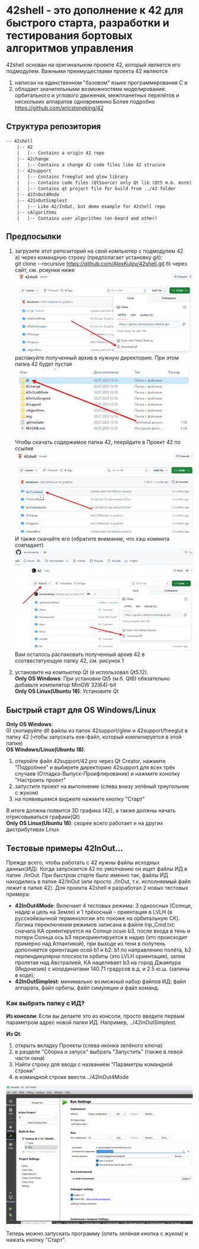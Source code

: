 # 42shell - это дополнение к 42 для быстрого старта, разработки и тестирования бортовых алгоритмов управления

42shell основан на оригинальном проекте 42, который является его подмодулем.
Важными преимуществами проекта 42 являются 
1) написан на единственном "базовом" языке программирования С и
2) обладает значительными возможностями моделирования: орбитального и углового движения, 
межпланетных перелётов и нескольких аппаратов одновременно 
Более подробно https://github.com/ericstoneking/42

## Структура репозитория
```
-- 42shell
    |-- 42
    |   |-- Contains a origin 42 repo
    |-- 42change
    |   |-- Contains a change 42 code files like 42 strucure
    |-- 42support
    |   |-- Contains freeglut and glew library
    |   |-- Contains code files (QtSource) only Qt lib (Qt5 m.b. more)
    |   |-- Contains qt project file for build from ../42 folder
    |-- 42InOut4Mode
    |-- 42InOutSimplest
    |   |-- Like 42/InOut, but demo example for 42shell repo
    |-- cAlgorithms
    |   |-- Contains user algorithms (on-board and other)
```

## Предпосылки

1) загрузите этот репозиторий на свой компьютер с подмодулем 42   
а) через командную строку (предполагает установку git):    
git clone --recursive https://github.com/AlexKulov/42shell.git
б) через сайт, см. рсиунки ниже   
![Рисунок 1](img/DownLoadRepo.png)   
распакуйте полученный архив в нужную директорию. При этом папка 42 будет пустая   
![Рисунок 2](img/DownLoadRepo1.png)   
Чтобы скачать содержимое папки 42, пеерйдите в Проект 42 по ссылке   
![Рисунок 3](img/DownLoadRepo2.png)   
И также скачайте его (обратите внимание, что хэш коммита совпадает)   
![Рисунок 4](img/DownLoadRepo3.png)
Вам осталось распаковать полученный архив 42 в соотвествтующую папку 42, см. рисунок 1
   
2) установите на компьютер Qt (я использовал Qt5.12).    
**Only OS Windows**: При установке Qt5 (м.б. Qt6) обязательно добавьте компилятор 
MinGW 32(64)-bit   
**Only OS Linux(Ubuntu 18)**: Установите Qt   

## Быстрый старт для OS Windows/Linux

**Only OS Windows**:   
0) скопируйте dll файлы из папок 42support/glew и 42support/freeglut в папку 42 
(чтобы запускать exe-файл, который компилируется в этой папке)   
**OS Windows/Linux(Ubuntu 18)**:   
1) откройте файл 42support/42.pro через Qt Creator, нажмите "Подробнее" и выбирете директорию 
42support для всех трёх случаев (Отладка-Выпуск-Проифлирование) и нажмите конопку 
"Настроить проект" 
2) запустите проект на выполнение (слева внизу зелёный треугольник с жуком)
3) на появившемся виджете нажмите кнопку "Старт"

В итоге должна появится 3D графика (42), а также должны начать отрисовываться графики(Qt)   
**Only OS Linux(Ubuntu 18)**: скорее всего работает и на других дистрибутивах Linux
   
## Тестовые примеры 42InOut...

Прежде всего, чтобы работать с 42 нужны файлы исходных данных(ИД). 
Когда запускается 42 по умолчанию он ищет файлы ИД в папке ./InOut.
При быстром старте было именно так, файлы ИД находились в папке 42/InOut
(или просто ./InOut, т.к. исполняемый файл лежит в папке 42).
Для проекта 42shell я разработал 2 новых тестовых примера:   
- **42InOut4Mode**: Включает 4 тестовых режима: 3 одноосных (Солнце, надир и цель на Земле)
 и 1 трёхосный - ориентация в LVLH (в русскойязычной терминологии это похоже на 
 орбитальную СК). Логика переключения режимов записана в файле Inp_Cmd.txt:
 сначала КА ориентируется на Солнце осью b3, после входа в тень и потери Солнца ось b3 
переориентируется в надир (это происходит примерно над Атлантикой), при выходе из тени в полутень 
дополняется ориентация осей b1 и b2: b1 по направлению полёта, b2 перпендикулярна плоскости орбиты 
(это LVLH ориентация), затем пролетая над Австралией, КА нацеливает b3 на город Джаяпура 
(Индонезия) с координатами 140.71 градусов в.д. и 2.5 ю.ш. (запины в коде);  
- **42InOutSimplest**: минимально возможный набор файлов ИД: файл аппарата, файл орбиты, файл 
симуляции и файл команд.

### Как выбрать папку с ИД?
**Из консоли**: Если вы делаете это из консоли, просто введите первым параметром адрес новой папки ИД. Например, ../42InOutSimplest.

**Из Qt**:
1) открыть вкладку Проекты (слева иконка зелёного ключа)
2) в разделе "Сборка и запуск" выбрать "Запустить" (также в левой части окна)
3) Найти строку для ввода с названием "Параметры командной строки"
4) в командной строке ввести ../42InOut4Mode

![Рисунок 5](img/QtInOutChoice.png)

Теперь можно запускать программу (опять зелёная кнопка с жуком) и нажать кнопку "Старт".